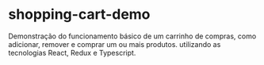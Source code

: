 # shopping-cart-demo
Demonstração do funcionamento básico de um carrinho de compras, como adicionar, remover e comprar um ou mais produtos. utilizando as tecnologias React, Redux e Typescript.
